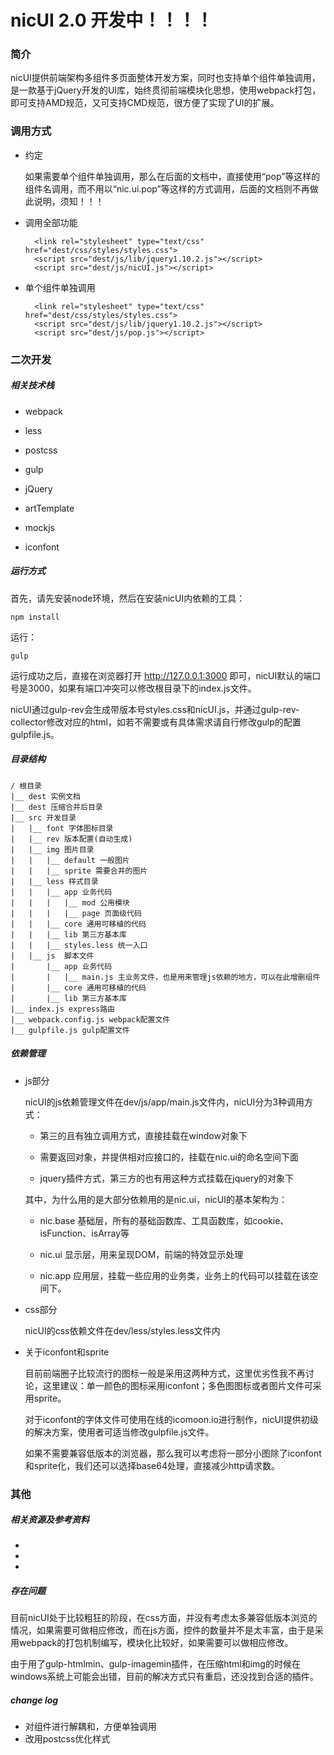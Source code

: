 # nicUI 2.0 开发中！！！！

### 简介

nicUI提供前端架构多组件多页面整体开发方案，同时也支持单个组件单独调用，是一款基于jQuery开发的UI库，始终贯彻前端模块化思想，使用webpack打包，即可支持AMD规范，又可支持CMD规范，很方便了实现了UI的扩展。

### 调用方式

- 约定

	如果需要单个组件单独调用，那么在后面的文档中，直接使用“pop”等这样的组件名调用，而不用以“nic.ui.pop”等这样的方式调用，后面的文档则不再做此说明，须知！！！

- 调用全部功能

		<link rel="stylesheet" type="text/css" href="dest/css/styles/styles.css">
	    <script src="dest/js/lib/jquery1.10.2.js"></script>
	    <script src="dest/js/nicUI.js"></script>

- 单个组件单独调用

		<link rel="stylesheet" type="text/css" href="dest/css/styles/styles.css">
	    <script src="dest/js/lib/jquery1.10.2.js"></script>
	    <script src="dest/js/pop.js"></script>

### 二次开发

##### 相关技术栈

- webpack

- less

- postcss

- gulp

- jQuery

- artTemplate

- mockjs

- iconfont


##### 运行方式

首先，请先安装node环境，然后在安装nicUI内依赖的工具：

	npm install
	
运行：
	
	gulp
	
运行成功之后，直接在浏览器打开 http://127.0.0.1:3000 即可，nicUI默认的端口号是3000，如果有端口冲突可以修改根目录下的index.js文件。
	
nicUI通过gulp-rev会生成带版本号styles.css和nicUI.js，并通过gulp-rev-collector修改对应的html，如若不需要或有具体需求请自行修改gulp的配置gulpfile.js。


##### 目录结构

	/ 根目录
	|__ dest 实例文档
	|__ dest 压缩合并后目录
	|__ src 开发目录
	|	|__ font 字体图标目录
	|	|__ rev 版本配置(自动生成)
	|	|__ img 图片目录
	|	|	|__ default 一般图片
	|	|	|__ sprite 需要合并的图片
	|	|__ less 样式目录
	|	|	|__ app 业务代码
	|	|	|	|__ mod 公用模块
	|	|	|	|__ page 页面级代码
	|	|	|__ core 通用可移植的代码
	|	|	|__ lib 第三方基本库
	|	|	|__ styles.less 统一入口
	|	|__ js  脚本文件
	|		|__ app 业务代码
	|		|	|__ main.js 主业务文件，也是用来管理js依赖的地方，可以在此增删组件
	|		|__ core 通用可移植的代码
	|		|__ lib 第三方基本库
	|__ index.js express路由
	|__ webpack.config.js webpack配置文件
	|__ gulpfile.js gulp配置文件

##### 依赖管理

- js部分

	nicUI的js依赖管理文件在dev/js/app/main.js文件内，nicUI分为3种调用方式：

	- 第三的且有独立调用方式，直接挂载在window对象下

	- 需要返回对象，并提供相对应接口的，挂载在nic.ui的命名空间下面

	- jquery插件方式，第三方的也有用这种方式挂载在jquery的对象下

	其中，为什么用的是大部分依赖用的是nic.ui，nicUI的基本架构为：

	- nic.base 基础层，所有的基础函数库、工具函数库，如cookie、isFunction、isArray等

	- nic.ui 显示层，用来呈现DOM，前端的特效显示处理

	- nic.app 应用层，挂载一些应用的业务类，业务上的代码可以挂载在该空间下。

- css部分

	nicUI的css依赖文件在dev/less/styles.less文件内

- 关于iconfont和sprite

	目前前端圈子比较流行的图标一般是采用这两种方式，这里优劣性我不再讨论，这里建议：单一颜色的图标采用iconfont；多色图图标或者图片文件可采用sprite。

	对于iconfont的字体文件可使用在线的icomoon.io进行制作，nicUI提供初级的解决方案，使用者可适当修改gulpfile.js文件。

	如果不需要兼容低版本的浏览器，那么我可以考虑将一部分小图除了iconfont和sprite化，我们还可以选择base64处理，直接减少http请求数。


### 其他

##### 相关资源及参考资料

-
-
-

##### 存在问题

目前nicUI处于比较粗狂的阶段，在css方面，并没有考虑太多兼容低版本浏览的情况，如果需要可做相应修改，而在js方面，控件的数量并不是太丰富，由于是采用webpack的打包机制编写，模块化比较好，如果需要可以做相应修改。

由于用了gulp-htmlmin、gulp-imagemin插件，在压缩html和img的时候在windows系统上可能会出错，目前的解决方式只有重启，还没找到合适的插件。

##### change log

- 对组件进行解耦和，方便单独调用
- 改用postcss优化样式